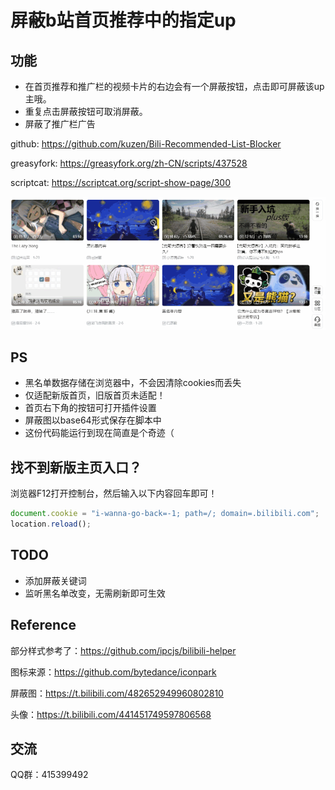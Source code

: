 # 屏蔽b站首页推荐中的指定up

## 功能

- 在首页推荐和推广栏的视频卡片的右边会有一个屏蔽按钮，点击即可屏蔽该up主哦。
- 重复点击屏蔽按钮可取消屏蔽。
- 屏蔽了推广栏广告

github: <https://github.com/kuzen/Bili-Recommended-List-Blocker>

greasyfork: <https://greasyfork.org/zh-CN/scripts/437528>

scriptcat: <https://scriptcat.org/script-show-page/300>

![演示](./sample.gif)

<!-- ![演示](https://s2.loli.net/2022/02/09/8UJ9CNxeXBQ1sin.gif) -->

## PS

- 黑名单数据存储在浏览器中，不会因清除cookies而丢失
- 仅适配新版首页，旧版首页未适配！
- 首页右下角的按钮可打开插件设置
- 屏蔽图以base64形式保存在脚本中
- 这份代码能运行到现在简直是个奇迹（

## 找不到新版主页入口？  

浏览器F12打开控制台，然后输入以下内容回车即可！

```javascript
document.cookie = "i-wanna-go-back=-1; path=/; domain=.bilibili.com";
location.reload();
```

## TODO

- 添加屏蔽关键词
- 监听黑名单改变，无需刷新即可生效


## Reference

部分样式参考了：<https://github.com/ipcjs/bilibili-helper>

图标来源：<https://github.com/bytedance/iconpark>

屏蔽图：<https://t.bilibili.com/482652949960802810>

头像：<https://t.bilibili.com/441451749597806568>

## 交流

QQ群：415399492
